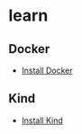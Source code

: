 # learn

## Docker 

- [Install Docker](./Docker/README.md)

## Kind 

- [Install Kind](./Kind/README.md)
